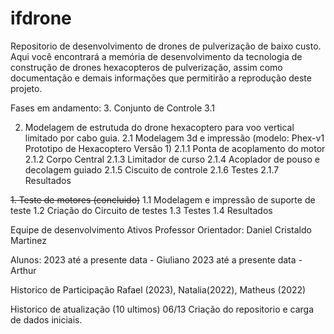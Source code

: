 # ifdrone
Repositorio de desenvolvimento de drones de pulverização de baixo custo.
Aqui você encontrará a memória de desenvolvimento da tecnologia de construção de drones hexacopteros de pulverização, assim como documentação e demais informações que permitirão a reprodução deste projeto.

Fases em andamento:
3. Conjunto de Controle
  3.1 
  
2. Modelagem de estrutuda do drone hexacoptero para voo vertical limitado por cabo guia.
  2.1 Modelagem 3d e impressão (modelo: Phex-v1 Prototipo de Hexacoptero Versão 1)
    2.1.1 Ponta de acoplamento do motor
    2.1.2 Corpo Central
    2.1.3 Limitador de curso
    2.1.4 Acoplador de pouso e decolagem guiado
    2.1.5 Ciscuito de controle
    2.1.6 Testes
    2.1.7 Resultados

~~1. Teste de motores (concluido)~~
  1.1 Modelagem e impressão de suporte de teste
  1.2 Criação do Circuito de testes
  1.3 Testes
  1.4 Resultados

Equipe de desenvolvimento
Ativos
  Professor Orientador: Daniel Cristaldo Martinez
  
Alunos:
  2023 até a presente data - Giuliano
  2023 até a presente data - Arthur

Historico de Participação
  Rafael (2023), Natalia(2022), Matheus (2022)

Historico de atualização (10 ultimos)
06/13 Criação do repositorio e carga de dados iniciais.
